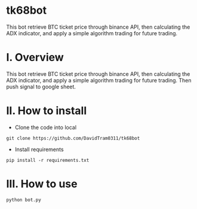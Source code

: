 # tk68bot
This bot retrieve BTC ticket price through binance API, then calculating the ADX indicator, and apply a simple algorithm trading for future trading.

# I. Overview
This bot retrieve BTC ticket price through binance API, then calculating the ADX indicator, and apply a simple algorithm trading for future trading. Then push signal to google sheet.  

# II. How to install

- Clone the code into local
  
```
git clone https://github.com/DavidTram0311/tk68bot
```
- Install requirements

```
pip install -r requirements.txt
```

# III. How to use
```
python bot.py
```


